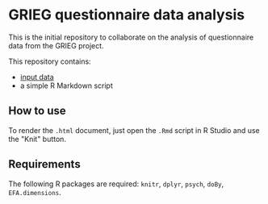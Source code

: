# GRIEG questionnaire data analysis

This is the initial repository to collaborate on the analysis of questionnaire data from the GRIEG project.

This repository contains:
* [input data](https://github.com/m-wierzba/GRIEG-Q/tree/main/input)
* a simple R Markdown script

## How to use

To render the `.html` document, just open the `.Rmd` script in R Studio and use the "Knit" button.

## Requirements

The following R packages are required: `knitr`, `dplyr`, `psych`, `doBy`, `EFA.dimensions`.
